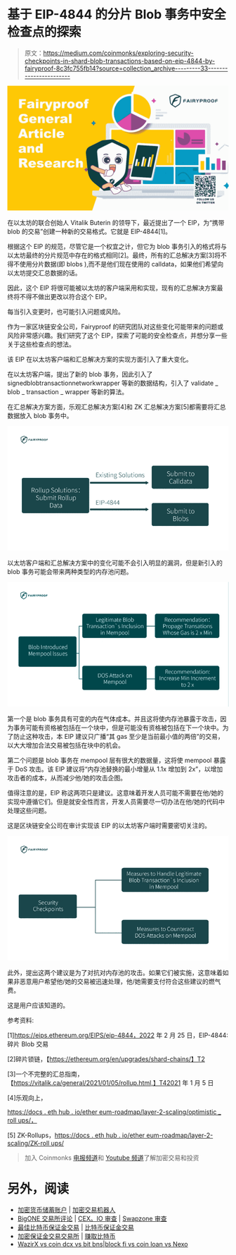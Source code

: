 # 基于 EIP-4844 的分片 Blob 事务中安全检查点的探索

> 原文：<https://medium.com/coinmonks/exploring-security-checkpoints-in-shard-blob-transactions-based-on-eip-4844-by-fairyproof-8c3fc755fb14?source=collection_archive---------33----------------------->

![](img/fd8c4924a90c9f9769e8b1f8f0e8ab5c.png)

在以太坊的联合创始人 Vitalik Buterin 的领导下，最近提出了一个 EIP，为“携带 blob 的交易”创建一种新的交易格式。它就是 EIP-4844[1]。

根据这个 EIP 的规范，尽管它是一个权宜之计，但它为 blob 事务引入的格式将与以太坊最终的分片规范中存在的格式相同[2]。最终，所有的汇总解决方案[3]将不得不使用分片数据(即 blobs ),而不是他们现在使用的 calldata，如果他们希望向以太坊提交汇总数据的话。

因此，这个 EIP 将很可能被以太坊的客户端采用和实现，现有的汇总解决方案最终将不得不做出更改以符合这个 EIP。

每当引入变更时，也可能引入问题或风险。

作为一家区块链安全公司，Fairyproof 的研究团队对这些变化可能带来的问题或风险非常感兴趣。我们研究了这个 EIP，探索了可能的安全检查点，并想分享一些关于这些检查点的想法。

该 EIP 在以太坊客户端和汇总解决方案的实现方面引入了重大变化。

在以太坊客户端，提出了新的 blob 事务，因此引入了 signedblobtransactionnetworkwrapper 等新的数据结构，引入了 validate _ blob _ transaction _ wrapper 等新的算法。

在汇总解决方案方面，乐观汇总解决方案[4]和 ZK 汇总解决方案[5]都需要将汇总数据放入 blob 事务中。

![](img/29acccb1fc8a89e4628e13d32b26e1c5.png)

以太坊客户端和汇总解决方案中的变化可能不会引入明显的漏洞，但是新引入的 blob 事务可能会带来两种类型的内存池问题。

![](img/72137f50f3c62032e97f1f7acbb5d38c.png)

第一个是 blob 事务具有可变的内在气体成本。并且这将使内存池暴露于攻击，因为事务可能有资格被包括在一个块中，但是可能没有资格被包括在下一个块中。为了防止这种攻击，本 EIP 建议只广播“其 gas 至少是当前最小值的两倍”的交易，以大大增加合法交易被包括在块中的机会。

第二个问题是 blob 事务在 mempool 层有很大的数据量，这将使 mempool 暴露于 DoS 攻击。该 EIP 建议将“内存池替换的最小增量从 1.1x 增加到 2x”，以增加攻击者的成本，从而减少他/她的攻击企图。

值得注意的是，EIP 称这两项只是建议。这意味着开发人员可能不需要在他/她的实现中遵循它们。但是就安全性而言，开发人员需要尽一切办法在他/她的代码中处理这些问题。

这是区块链安全公司在审计实现该 EIP 的以太坊客户端时需要密切关注的。

![](img/451e058f805dde6385d76b1647301a69.png)

此外，提出这两个建议是为了对抗对内存池的攻击。如果它们被实施，这意味着如果非恶意用户希望他/她的交易被迅速处理，他/她需要支付符合这些建议的燃气费。

这是用户应该知道的。

参考资料:

[1]https://eips.ethereum.org/EIPS/eip-4844，2022 年 2 月 25 日，EIP-4844:碎片 Blob 交易

[2]碎片锁链，【https://ethereum.org/en/upgrades/shard-chains/】T2

[3]一个不完整的汇总指南，【https://vitalik.ca/general/2021/01/05/rollup.html,】T42021 年 1 月 5 日

[4]乐观向上，

[https://docs . eth hub . io/ether eum-roadmap/layer-2-scaling/optimistic _ roll ups/，](https://metamask.io/,)

[5] ZK-Rollups，[https://docs . eth hub . io/ether eum-roadmap/layer-2-scaling/ZK-roll ups/](https://docs.ethhub.io/ethereum-roadmap/layer-2-scaling/zk-rollups/)

> 加入 Coinmonks [电报频道](https://t.me/coincodecap)和 [Youtube 频道](https://www.youtube.com/c/coinmonks/videos)了解加密交易和投资

# 另外，阅读

*   [加密货币储蓄账户](/coinmonks/cryptocurrency-savings-accounts-be3bc0feffbf) | [加密交易机器人](https://coincodecap.com/best-crypto-trading-bots)
*   [BigONE 交易所评论](/coinmonks/bigone-exchange-review-64705d85a1d4) | [CEX。IO 审查](https://coincodecap.com/cex-io-review) | [Swapzone 审查](/coinmonks/swapzone-review-crypto-exchange-data-aggregator-e0ad78e55ed7)
*   [最佳比特币保证金交易](/coinmonks/bitcoin-margin-trading-exchange-bcbfcbf7b8e3) | [比特币保证金交易](https://coincodecap.com/bityard-margin-trading)
*   [加密保证金交易交易所](/coinmonks/crypto-margin-trading-exchanges-428b1f7ad108) | [赚取比特币](/coinmonks/earn-bitcoin-6e8bd3c592d9)
*   [WazirX vs coin dcx vs bit bns](/coinmonks/wazirx-vs-coindcx-vs-bitbns-149f4f19a2f1)|[block fi vs coin loan vs Nexo](/coinmonks/blockfi-vs-coinloan-vs-nexo-cb624635230d)